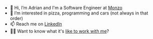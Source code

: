 - 👋  Hi, I’m Adrian and I'm a Software Engineer at [Monzo](https://www.monzo.com)
- 👀  I’m interested in pizza, programming and cars (not always in that order)
- 📫  Reach me on [LinkedIn](https://www.linkedin.com/in/adrianthomas/)
- 👨‍💻  Want to know what it's [like to work with me](./working-with-me.md)?
